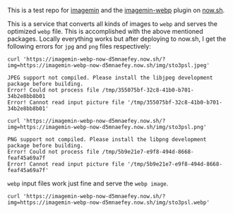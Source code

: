 This is a test repo for [ìmagemin](https://github.com/imagemin/imagemin) and the [imagemin-webp](https://github.com/imagemin/imagemin-webp) plugin on [now.sh](https://zeit.co/now).

This is a service that converts all kinds of images to `webp` and serves the optimized `webp` file. This is accomplished with the above mentioned packages. Locally everything works but after deploying to now.sh, I get the following errors for `jpg` and `png` files respectively:

```
curl 'https://imagemin-webp-now-d5mnaefey.now.sh/?img=https://imagemin-webp-now-d5mnaefey.now.sh/img/sto3psl.jpeg'

JPEG support not compiled. Please install the libjpeg development package before building.
Error! Could not process file /tmp/355075bf-32c8-41b0-b701-34b2e8bb8b01
Error! Cannot read input picture file '/tmp/355075bf-32c8-41b0-b701-34b2e8bb8b01'
```

```
curl 'https://imagemin-webp-now-d5mnaefey.now.sh/?img=https://imagemin-webp-now-d5mnaefey.now.sh/img/sto3psl.png'

PNG support not compiled. Please install the libpng development package before building.
Error! Could not process file /tmp/5b9e21e7-e9f8-494d-8668-feaf45a69a7f
Error! Cannot read input picture file '/tmp/5b9e21e7-e9f8-494d-8668-feaf45a69a7f'
```

`webp` input files work just fine and serve the `webp image`.

```
curl 'https://imagemin-webp-now-d5mnaefey.now.sh/?img=https://imagemin-webp-now-d5mnaefey.now.sh/img/sto3psl.webp'
```
